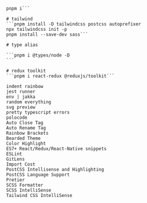 ````pnpm create vite
pnpm i```

# tailwind
```pnpm install -D tailwindcss postcss autoprefixer
npx tailwindcss init -p
pnpm install --save-dev sass```

# type alias

```pnpm i @types/node -D
```

# redux toolkit
```pnpm i react-redux @reduxjs/toolkit```

indent rainbow
jest runner
env | jakka 
random everything
svg preview
pretty typescript errors
polocode
Auto Close Tag
Auto Rename Tag
Rainbow Brackets
Bearded Theme
Color Highlight
ES7+ React/Redux/React-Native snippets
ESLint
GitLens
Import Cost
PostCSS Intellisense and Highlighting
PostCSS Language Support
Pretier
SCSS Formatter
SCSS IntelliSense
Tailwind CSS IntelliSense
````
